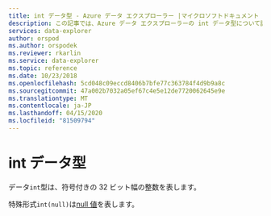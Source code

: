 ```yaml
---
title: int データ型 - Azure データ エクスプローラー |マイクロソフトドキュメント
description: この記事では、Azure データ エクスプローラーの int データ型について説明します。
services: data-explorer
author: orspod
ms.author: orspodek
ms.reviewer: rkarlin
ms.service: data-explorer
ms.topic: reference
ms.date: 10/23/2018
ms.openlocfilehash: 5cd048c09eccd8406b7bfe77c363784f4d9b9a8c
ms.sourcegitcommit: 47a002b7032a05ef67c4e5e12de7720062645e9e
ms.translationtype: MT
ms.contentlocale: ja-JP
ms.lasthandoff: 04/15/2020
ms.locfileid: "81509794"
---
```

# <a name="the-int-data-type"></a>int データ型

データ`int`型は、符号付きの 32 ビット幅の整数を表します。

特殊形式`int(null)`は[null 値](null-values.md)を表します。